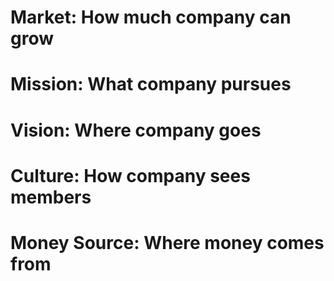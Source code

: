 # Market: How much company can grow

# Mission: What company pursues

# Vision: Where company goes

# Culture: How company sees members

# Money Source: Where money comes from
